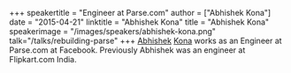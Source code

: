 +++
speakertitle = "Engineer at Parse.com"
author = ["Abhishek Kona"]
date = "2015-04-21"
linktitle = "Abhishek Kona"
title = "Abhishek Kona"
speakerimage = "/images/speakers/abhishek-kona.png"
talk="/talks/rebuilding-parse"
+++
[Abhishek](https://twitter.com/sheki) [Kona](https://github.com/sheki) works as an Engineer at Parse.com at Facebook. Previously Abhishek was an engineer at Flipkart.com India.
